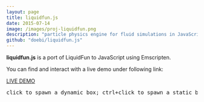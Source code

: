 ```yaml
---
layout: page
title: liquidfun.js
date: 2015-07-14
image: /images/proj-liquidfun.png
description: "particle physics engine for fluid simulations in JavaScript"
github: "doebi/liquidfun.js"
---
```


**liquidfun.js** is a port of LiquidFun to JavaScript using Emscripten.

<!--
> LiquidFun is a 2D rigid-body and fluid simulation C++ library for games based upon Box2D. It provides support for procedural animation of physical bodies to make objects move and interact in realistic ways.
> <cite>Google</cite>
-->

You can find and interact with a live demo under following link:

<a target="_blank" href="/liquidfun.js-demo">LIVE DEMO</a>

<pre>click to spawn a dynamic box; ctrl+click to spawn a static box; shift+click to spawn particles</pre>

<!--
<div class="video-wrapper">
    <iframe class="video" src="/liquidfun.js-demo"></iframe>
</div>
-->
